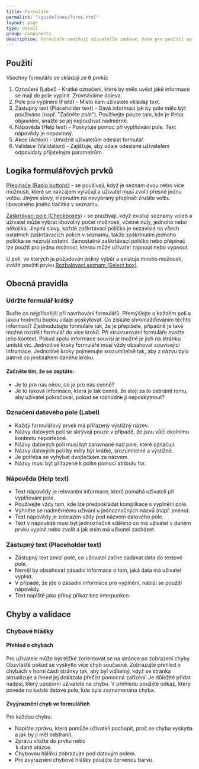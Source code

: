 ```yaml
---
title: Formuláře
permalink: "/guidelines/forms.html"
layout: page
type: detail
group: components
description: Formuláře umožňují uživatelům zadávat data pro použití aplikací. Používají se k získávání informací. Duležité je aby uživatelé nebyli při jeho vyplňování rušeni okolními vlivy. Při navrhování formulářů je důležité myslet na jejich strukturu. Jednotlivé prvky se řídí pravidly, které jsou sepsány v sekci komponenty.
---
```


## Použití

Všechny formuláře se skládají ze 6 prvků:

1. Označení (Label) - Krátké označení, které by mělo uvést jaké informace se mají do pole vyplnit. Zrovnáváme doleva.
2. Pole pro vyplnění (Field)  - Místo kam uživatelé vkládají text.
3. Zástupný text (Placeholder text) - Dává informaci jak by pole mělo být používáno (např. "Začněte psát"). Používejte pouze tam, kde je třeba objasnění, snažte se jej nepoužívat nadměrně.
4. Nápověda (Help text) - Poskytuje pomoc při vyplňování pole. Text nápovědy je nepovinný.
5. Akce (Action) - Umožnit uživatelům odeslat formulář.
6. Validace (Validation) - Zajišťuje, aby údaje odeslané uživatelem odpovídaly přijatelným parametrům.

## Logika formulářových prvků

[Přepínače (Radio buttons)](/mv-design-system/components/radio-button.html) - se používají, když je seznam dvou nebo více možností, které se navzájem vylučují a uživatel musí zvolit přesně jednu volbu. Jinými slovy, klepnutím na nevybraný přepínač zrušíte volbu libovolného jiného tlačítka v seznamu.

[Zaškrtávací pole (Checkboxes)](/mv-design-system/components/checkbox.html) - se používají, když existují seznamy voleb a uživatel může vybrat libovolný počet možností, včetně nuly, jednoho nebo několika. Jinými slovy, každé zaškrtávací políčko je nezávislé na všech ostatních zaškrtávacích polích v seznamu, takže zaškrtnutím jednoho políčka se nezruší ostatní. Samostatné zaškrtávací políčko nebo přepínač lze použít pro jednu možnost, kterou může uživatel zapnout nebo vypnout.

U polí, ve kterých je požadován jediný výběr a existuje mnoho možností, zvážit použití prvku [Rozbalovací seznam (Select box)](/mv-design-system/components/selectbox.html).

## Obecná pravidla

### Udržte formulář krátký

Buďte co nejpřísnější při navrhování formulářů. Přemýšlejte o každém poli a jakou hodnotu budou údaje poskytovat. Co získáte shromažďováním těchto informací?
Zjednodušujte formuláře tak, že je přepíšete, případně je také možné rozdělit formulář do více kroků. Při strukturování formuláře zvažte jeho kontext. Pokud spolu informace souvisí je možné je jich na stránku umístit víc. Jednotlivé kroky formuláře musí vždy obsahovat související infromace. Jednotlivé kroky pojmenujte srozumitelně tak, aby z názvu bylo patrné co jeobsahem daného kroku.

#### Začněte tím, že se zeptáte:

* Je to pro nás něco, co je pro nás cenné?
* Je to taková informace, která je tak cenná, že stojí za to zabránit tomu, aby uživatel pokračoval, pokud se rozhodne ji neposkytnout?

### Označení datového pole (Label)

* Každý formulářový prvek má přiřazený výstižný název.
* Názvy datových polí se skrývají pouze v případě, že jsou vůči okolnímu kontextu nepotřebné.
* Názvy datových polí musí být zarovnané nad pole, které označují.
* Názvy datových polí by měly být krátké, srozumitelné a výstižné.
* Je potřeba se vyhýbat dvojtečkám za názvem.
* Názvy musí být přiřazené k polím pomocí atributu for.

### Nápověda (Help text)

* Text nápovědy je relevantní informace, která pomáhá uživateli při vyplňování pole.
* Používejte vždy tam, kde lze předpokládat komplikace s vyplnění pole.
* Vyhněte se nadměrnému užívání u jednoznačných názvů (např. jméno).
* Text nápovědy je zobrazen vždy pod názvem datového pole. 
* Text v nápovědě musí být jednoznačně sděleno co má uživatel v daném prvku vyplnit nebo zvolit a jak sním má uživatel zacházet.

### Zástupný text (Placeholder text)

* Zástupný text zmizí poté, co užovatel začne zadávat data do textové pole.
* Neměl by obsahovat zásadní informace o tom, jaká data má uživatel vyplnit.
* V případě, že jde o zásadní informace pro vyplnění, nabízí se použití nápovědy.
* Text napiště jako přímý příkaz bez interpunkce.

## Chyby a validace

### Chybové hlášky

#### Přehled o chybách

Pro uživatele může být těžké zorientovat se na stránce po zobrazení chyby. Obzvláště pokud se vyskytlo více chyb současně. Zobrazujte přehled o chybách v horní části stránky tak, aby byl viditelný, když se stránka aktualizuje a ihned jej dokázala přečíst pomocná zařízení. Je důležité přidat nadpsi, který upozorní uživatele na chybu. V přehledu použijte odkaz, který povede na každé datové pole, kde byla zaznamenána chyba.

#### Zvyýraznění chyb ve formulářích

Pro každou chybu:

* Napište zprávu, která pomůže uživateli pochopit, proč se chyba vyskytla a jak by ji měl odstranit.
* Zprávu vložte do prvku <label> nebo <legend> k dané otázce.
* Chybovou hlášku zobrazujte pod datovým polem.
* Pro zvýraznění chybové hlášky použijte červenou barvu.

















